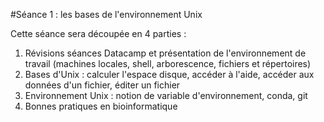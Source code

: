 #Séance 1 : les bases de l'environnement Unix

Cette séance sera découpée en 4 parties :

1. Révisions séances Datacamp et présentation de l'environnement de travail (machines locales, shell, arborescence, fichiers et répertoires)
2. Bases d'Unix : calculer l'espace disque, accéder à l'aide, accéder aux données d'un fichier, éditer un fichier
3. Environnement Unix : notion de variable d'environnement, conda, git
4. Bonnes pratiques en bioinformatique
